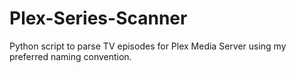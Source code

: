 # Plex-Series-Scanner
Python script to parse TV episodes for Plex Media Server using my preferred naming convention.
